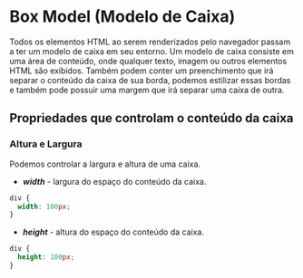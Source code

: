 # Box Model (Modelo de Caixa)

Todos os elementos HTML ao serem renderizados pelo navegador passam a ter um modelo de caixa em seu entorno. Um modelo de caixa consiste em uma área de conteúdo, onde qualquer texto, imagem ou outros elementos HTML são exibidos. Também podem conter um preenchimento que irá separar o conteúdo da caixa de sua borda, podemos estilizar essas bordas e também pode possuir uma margem que irá separar uma caixa de outra.

## Propriedades que controlam o conteúdo da caixa

### Altura e Largura

Podemos controlar a largura e altura de uma caixa.

- **_width_** - largura do espaço do conteúdo da caixa.

```css
div {
  width: 100px;
}
```

- **_height_** - altura do espaço do conteúdo da caixa.

```css
div {
  height: 100px;
}
```
